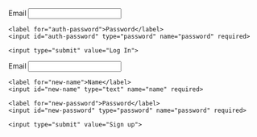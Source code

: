 <form action="/auth/login" method="POST">
    <label for="auth-email">Email</label>
    <input id="auth-email" type="email" name="email" required>

    <label for="auth-password">Password</label>
    <input id="auth-password" type="password" name="password" required>

    <input type="submit" value="Log In">

</form>

<form action="/auth/signup" method="POST">
    <label for="new-email">Email</label>
    <input id="new-email" type="email" name="email" required>
  
    <label for="new-name">Name</label>
    <input id="new-name" type="text" name="name" required>
  
    <label for="new-password">Password</label>
    <input id="new-password" type="password" name="password" required>
  
    <input type="submit" value="Sign up">
</form>
